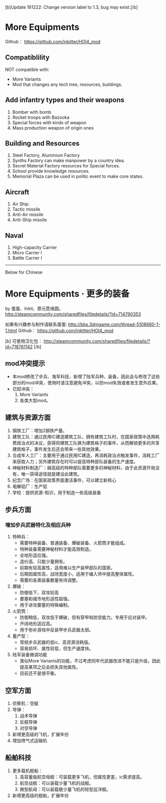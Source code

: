 [b]Update 161222: Change version label to 1.3, bug may exist.[/b]
# More Equipments

Github： https://github.com/inkitter/HOI4_mod

## Compatiblility
NOT compatible with: 
* More Variants
* Mod that changes any tech tree, resources, buildings.


## Add infantry types and their weapons
1. Bomber with bomb
2. Rocket troops with Bazooka
3. Special forces with kinds of weapon
4. Mass production weapon of origin ones

## Building and Resources
1. Steel Factory, Aluminium Factory
2. Synths Factory can make manpower by a country idea.
3. Secret Material Factory resources for Special forces.
4. School provide knowledge resources.
5. Memorial Plaza can be used in politic event to make core states.

## Aircraft
1. Air Ship.
2. Tactic missile
3. Anti-Air missile
4. Anti-Ship missile

## Naval
1. High-capacity Carrier
2. Micro Carrier I
3. Battle Carrier I


----
Below for Chinese

# More Equipments · 更多的装备
by 蛋蛋、Inkit、原元愿缘圆。
http://steamcommunity.com/sharedfiles/filedetails/?id=714790353

如果有兴趣参与制作请联系蛋蛋: http://bbs.3dmgame.com/thread-5108660-1-1.html
Github： https://github.com/inkitter/HOI4_mod

[b] 可使用汉化包： http://steamcommunity.com/sharedfiles/filedetails/?id=718761142 [/b]

## mod冲突提示

* 本mod修改了步兵、海军科技，新增了陆军兵种、装备，因此会与修改了这些部分的mod冲突，使用时请注意避免冲突，以防mod失效或者发生意外后果。
* 已知冲突：
    1. More Variants
    2. 各类大型mod。


## 建筑与资源方面

1. 钢铁工厂：增加2钢铁产量。
2. 建筑工队：通过民用IC建造建筑工队，拥有建筑工队时，在国家政策中选用耗费政治点的决议，获得将建筑工队换为建筑格子的事件，从而解锁更多的共享建筑格子，事件发生后还会带来一些其他效果。
3. 合成年人工厂：主要用于通过民用IC建造，再消耗政治点触发事件，消耗工厂来获取人力；另外建筑存在时可以提高特种部队装备的生产速度。
4. 神秘材料制造厂：越高级的特种部队需要更多的神秘材料，由于此资源开局没有，唯一获得途径就是建设此建筑。
5. 纪念广场：在国家政策界面激活事件，可以建立新核心
6. 电解铝厂：生产铝
8. 学校：提供资源-知识，用于制造一些高级装备

## 步兵方面

### 增加步兵武器特化及相应兵种

  1. 特种兵：
      * 需要特种装备、普通装备、爆破装备、火箭筒才能组成。
      * 特种装备需要神秘材料才能高效制造。
      * 全地形适应强。
      * 造价高、只能少量拥有。
      * 前期有较高属性，适用难以生产装甲部队的国家。
      * 后期因属性高，战场宽度小，适用于编入师中提高整体属性。
      * 需要的各类装备数量有待调整。
  2. 爆破：
      * 防御低下，双攻较高
      * 要塞和城市地形适性超强。
      * 用于进攻要塞的特殊编制。
  3. 火箭筒：
      * 防御稍低，双攻低于爆破，但有穿甲和防空能力。专用于应对装甲。
      * 开阔地形适应高。
      * 用于弥补游戏中反装甲步兵武器太弱。
  4. 量产型：
      * 常规步兵武器的低ic、高资源消耗版。
      * 容易损坏、属性较低，但生产速度快。
  5. 陆军装备微调功能
      * 类似More Variants的功能，不过考虑同年代武器改进不能只是升级，因此提高某项之后会损失其他属性。
      * 目前还不是很平衡。

## 空军方面

1. 侦察机：空艇
2. 导弹：
    1. 战术导弹
    2. 反舰导弹
    3. 对空导弹
3. 新增更高级的飞机，扩展年份
4. 增加喷气式运输机

## 船舶科技
1. 更多载机舰船：
    1. 高容量版航空母舰：可装载更多飞机，但属性更差，ic需求提高。
    2. 航空战舰：可以装载少量飞机的战舰。
    3. 微型航母：可以装载极少量飞机的轻型巡洋舰。
2. 新增更高级的舰船，扩展年份

